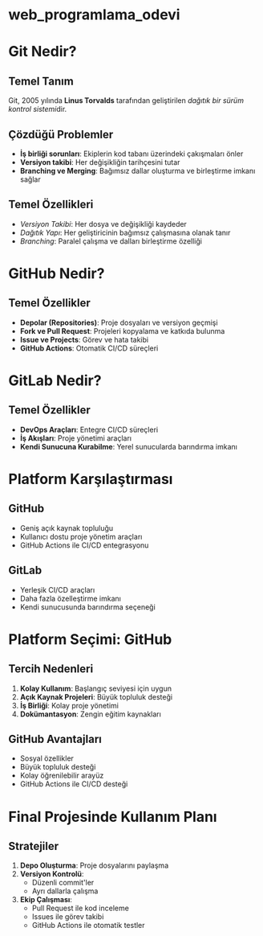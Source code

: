 # web_programlama_odevi

# Git Nedir?

## Temel Tanım
Git, 2005 yılında **Linus Torvalds** tarafından geliştirilen *dağıtık bir sürüm kontrol sistemi*dir. 

## Çözdüğü Problemler
- **İş birliği sorunları**: Ekiplerin kod tabanı üzerindeki çakışmaları önler
- **Versiyon takibi**: Her değişikliğin tarihçesini tutar
- **Branching ve Merging**: Bağımsız dallar oluşturma ve birleştirme imkanı sağlar

## Temel Özellikleri
- *Versiyon Takibi*: Her dosya ve değişikliği kaydeder
- *Dağıtık Yapı*: Her geliştiricinin bağımsız çalışmasına olanak tanır
- *Branching*: Paralel çalışma ve dalları birleştirme özelliği

# GitHub Nedir?

## Temel Özellikler
- **Depolar (Repositories)**: Proje dosyaları ve versiyon geçmişi
- **Fork ve Pull Request**: Projeleri kopyalama ve katkıda bulunma
- **Issue ve Projects**: Görev ve hata takibi
- **GitHub Actions**: Otomatik CI/CD süreçleri

# GitLab Nedir?

## Temel Özellikler
- **DevOps Araçları**: Entegre CI/CD süreçleri
- **İş Akışları**: Proje yönetimi araçları
- **Kendi Sunucuna Kurabilme**: Yerel sunucularda barındırma imkanı

# Platform Karşılaştırması

## GitHub
- Geniş açık kaynak topluluğu
- Kullanıcı dostu proje yönetim araçları
- GitHub Actions ile CI/CD entegrasyonu

## GitLab
- Yerleşik CI/CD araçları
- Daha fazla özelleştirme imkanı
- Kendi sunucusunda barındırma seçeneği

# Platform Seçimi: GitHub

## Tercih Nedenleri
1. **Kolay Kullanım**: Başlangıç seviyesi için uygun
2. **Açık Kaynak Projeleri**: Büyük topluluk desteği
3. **İş Birliği**: Kolay proje yönetimi
4. **Dokümantasyon**: Zengin eğitim kaynakları

## GitHub Avantajları
- Sosyal özellikler
- Büyük topluluk desteği
- Kolay öğrenilebilir arayüz
- GitHub Actions ile CI/CD desteği

# Final Projesinde Kullanım Planı

## Stratejiler
1. **Depo Oluşturma**: Proje dosyalarını paylaşma
2. **Versiyon Kontrolü**:
   - Düzenli commit'ler
   - Ayrı dallarla çalışma
3. **Ekip Çalışması**:
   - Pull Request ile kod inceleme
   - Issues ile görev takibi
   - GitHub Actions ile otomatik testler
